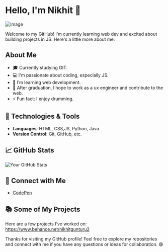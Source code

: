 # Hello, I'm Nikhit 👋

![image](https://codeskulptor-demos.commondatastorage.googleapis.com/GalaxyInvaders/back05.jpg)  <!-- Replace with your profile image -->

Welcome to my GitHub! I'm currently learning web dev and excited about building projects in JS. Here's a little more about me:

## About Me
- 🎓 Currently studying GIT.
- 💻 I'm passionate about coding, especially JS.
- 🌱 I’m learning web development.
- 🚀 After graduation, I hope to work as a ux engineer and contribute to the web.
- ⚡ Fun fact: I enjoy drumming.

## 🔧 Technologies & Tools
- **Languages**: HTML, CSS,JS, Python, Java
- **Version Control**: Git, GitHub, etc.

## 📈 GitHub Stats
![Your GitHub Stats](https://github-readme-stats.vercel.app/api?username=YourUsername&show_icons=true&hide_title=true)  <!-- GitHub Stats Widget -->

## 🔗 Connect with Me
- [CodePen](https://codepen.io/ngunturugit/) <!-- Replace with your CodePen profile link -->

## 📚 Some of My Projects
Here are a few projects I’ve worked on:
https://www.behance.net/nikhitgunturu2

Thanks for visiting my GitHub profile! Feel free to explore my repositories and connect with me if you have any questions or ideas for collaboration. 😄

